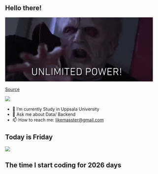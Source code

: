## Hello there!
![](gifs/start_wars/Revenge_Of_The_Sith_Power_GIF_by_Star_Wars.gif)

[Source](https://giphy.com/gifs/starwars-star-wars-episode-3-3o84sCE6KjEPpXDV04)

![](https://komarev.com/ghpvc/?username=FANJIYU0825)
- 🔭 I’m currently Study in Uppsala University
- 💬 Ask me about Data/ Backend
- 📫 How to reach me: likemasster@gmail.com
## Today is Friday

![](gifs/day_of_week/Friday.gif)
## The time I start coding for 2026 days
